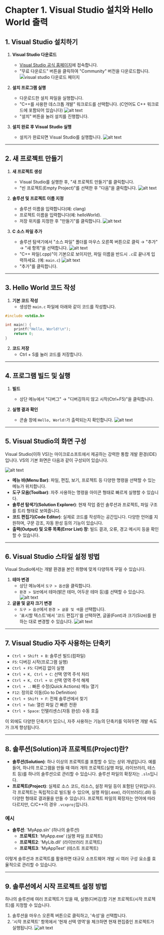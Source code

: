 # Chapter 1. Visual Studio 설치와 Hello World 출력

## 1. Visual Studio 설치하기

1. **Visual Studio 다운로드**
   - [Visual Studio 공식 홈페이지](https://visualstudio.microsoft.com/ko/downloads/)에 접속합니다.
   - "무료 다운로드" 버튼을 클릭하여 "Community" 버전을 다운로드합니다.
   ![visual studio 다운로드 페이지](image.png)

2. **설치 프로그램 실행**
   - 다운로드한 설치 파일을 실행합니다.
   - "C++를 사용한 데스크톱 개발" 워크로드를 선택합니다. (C언어도 C++ 워크로드에 포함되어 있습니다)
      ![alt text](image-1.png)
   - "설치" 버튼을 눌러 설치를 진행합니다.
   

3. **설치 완료 후 Visual Studio 실행**
   - 설치가 완료되면 Visual Studio를 실행합니다.
   ![alt text](image-2.png)
---

## 2. 새 프로젝트 만들기

1. **새 프로젝트 생성**
   - Visual Studio를 실행한 후, "새 프로젝트 만들기"를 클릭합니다.
   - "빈 프로젝트(Empty Project)"를 선택한 후 "다음"을 클릭합니다.
      ![alt text](image-3.png)

2. **솔루션 및 프로젝트 이름 지정**
   - 솔루션 이름을 입력합니다(예: clang)
   - 프로젝트 이름을 입력합니다(예: helloWorld).
   - 저장 위치를 지정한 후 "만들기"를 클릭합니다.
      ![alt text](image-4.png)

3. **C 소스 파일 추가**
   - 솔루션 탐색기에서 "소스 파일" 폴더를 마우스 오른쪽 버튼으로 클릭 → "추가" → "새 항목"을 선택합니다.
      ![alt text](image-5.png)
   - "C++ 파일(.cpp)"이 기본으로 보이지만, 파일 이름을 반드시 `.c`로 끝나게 입력하세요. (예: `main.c`)
   ![alt text](image-6.png)
   - "추가"를 클릭합니다.

---

## 3. Hello World 코드 작성

1. **기본 코드 작성**
   - 생성한 `main.c` 파일에 아래와 같이 코드를 작성합니다.

```c
#include <stdio.h>

int main() {
    printf("Hello, World!\n");
    return 0;
}
```

2. **코드 저장**
   - Ctrl + S를 눌러 코드를 저장합니다.

---

## 4. 프로그램 빌드 및 실행

1. **빌드**
   - 상단 메뉴에서 "디버그" → "디버깅하지 않고 시작(Ctrl+F5)"을 클릭합니다.

2. **실행 결과 확인**
   - 콘솔 창에 `Hello, World!`가 출력되는지 확인합니다.
   ![alt text](image-7.png)
---

## 5. Visual Studio의 화면 구성

Visual Studio(이하 VS)는 마이크로소프트에서 제공하는 강력한 통합 개발 환경(IDE)입니다. VS의 기본 화면은 다음과 같이 구성되어 있습니다.

![alt text](<Frame 1 (1).png>)
- **메뉴 바(Menu Bar)**: 파일, 편집, 보기, 프로젝트 등 다양한 명령을 선택할 수 있는 메뉴가 위치합니다.
- **도구 모음(Toolbar)**: 자주 사용하는 명령을 아이콘 형태로 빠르게 실행할 수 있습니다.
- **솔루션 탐색기(Solution Explorer)**: 현재 작업 중인 솔루션과 프로젝트, 파일 구조를 트리 형태로 보여줍니다.
- **코드 편집기(Code Editor)**: 실제로 코드를 작성하는 공간입니다. 다양한 언어를 지원하며, 구문 강조, 자동 완성 등의 기능이 있습니다.
- **출력(Output) 및 오류 목록(Error List) 창**: 빌드 결과, 오류, 경고 메시지 등을 확인할 수 있습니다.
---

## 6. Visual Studio 스타일 설정 방법

Visual Studio에서는 개발 환경을 본인 취향에 맞게 다양하게 꾸밀 수 있습니다.

1. **테마 변경**
   - 상단 메뉴에서 `도구 > 옵션`을 클릭합니다.
   - `환경 > 일반`에서 테마(밝은 테마, 어두운 테마 등)를 선택할 수 있습니다.
      ![alt text](image-8.png)
2. **글꼴 및 글자 크기 변경**
   - `도구 > 옵션`에서 `환경 > 글꼴 및 색`을 선택합니다.
   - '표시할 텍스트'에서 '코드 편집기'를 선택하면, 글꼴(Font)과 크기(Size)를 원하는 대로 변경할 수 있습니다.
   ![alt text](image-9.png)
---

## 7. Visual Studio 자주 사용하는 단축키

- `Ctrl + Shift + B`: 솔루션 빌드(컴파일)
- `F5`: 디버깅 시작(프로그램 실행)
- `Ctrl + F5`: 디버깅 없이 실행
- `Ctrl + K, Ctrl + C`: 선택 영역 주석 처리
- `Ctrl + K, Ctrl + U`: 선택 영역 주석 해제
- `Ctrl + .`: 빠른 수정(Quick Actions) 메뉴 열기
- `F12`: 정의로 이동(Go to Definition)
- `Ctrl + Shift + F`: 전체 솔루션에서 찾기
- `Ctrl + Tab`: 열린 파일 간 빠른 전환
- `Ctrl + Space`: 인텔리센스(자동 완성) 수동 호출

이 외에도 다양한 단축키가 있으니, 자주 사용하는 기능의 단축키를 익혀두면 개발 속도가 크게 향상됩니다.

---

## 8. 솔루션(Solution)과 프로젝트(Project)란?

- **솔루션(Solution)**: 하나 이상의 프로젝트를 포함할 수 있는 상위 개념입니다. 예를 들어, 하나의 프로그램을 만들 때 여러 개의 프로젝트(실행 파일, 라이브러리, 테스트 등)를 하나의 솔루션으로 관리할 수 있습니다. 솔루션 파일의 확장자는 `.sln`입니다.
- **프로젝트(Project)**: 실제로 소스 코드, 리소스, 설정 파일 등이 포함된 단위입니다. 각 프로젝트는 독립적으로 빌드될 수 있으며, 실행 파일(.exe), 라이브러리(.dll) 등 다양한 형태로 결과물을 만들 수 있습니다. 프로젝트 파일의 확장자는 언어에 따라 다르지만, C/C++의 경우 `.vcxproj`입니다.

### 예시
- **솔루션**: 'MyApp.sln' (하나의 솔루션)
  - **프로젝트1**: 'MyApp.exe' (실행 파일 프로젝트)
  - **프로젝트2**: 'MyLib.dll' (라이브러리 프로젝트)
  - **프로젝트3**: 'MyAppTest' (테스트 프로젝트)

이렇게 솔루션과 프로젝트를 활용하면 대규모 소프트웨어 개발 시 여러 구성 요소를 효율적으로 관리할 수 있습니다.

---

## 9. 솔루션에서 시작 프로젝트 설정 방법

하나의 솔루션에 여러 프로젝트가 있을 때, 실행(디버깅)할 기본 프로젝트(시작 프로젝트)를 지정할 수 있습니다.

1. 솔루션을 마우스 오른쪽 버튼으로 클릭하고, '속성'을 선택합니다.
2. '시작 프로젝트' 항목에서 '현재 선택 영역'을 체크하면 현재 편집중인 프로젝트가 실행됩니다.
![alt text](image-15.png)